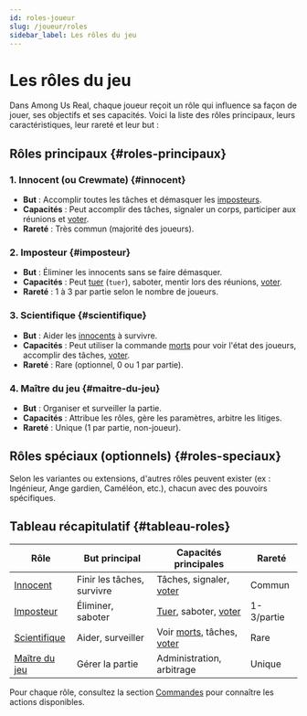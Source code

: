 ```yaml
---
id: roles-joueur
slug: /joueur/roles
sidebar_label: Les rôles du jeu
---
```


# Les rôles du jeu

Dans Among Us Real, chaque joueur reçoit un rôle qui influence sa façon de jouer, ses objectifs et ses capacités. Voici la liste des rôles principaux, leurs caractéristiques, leur rareté et leur but :

## Rôles principaux {#roles-principaux}

### 1. Innocent (ou Crewmate) {#innocent}
- **But** : Accomplir toutes les tâches et démasquer les [imposteurs](/docs/joueur/roles#imposteur).
- **Capacités** : Peut accomplir des tâches, signaler un corps, participer aux réunions et [voter](/docs/joueur/commandes/vote).
- **Rareté** : Très commun (majorité des joueurs).

### 2. Imposteur {#imposteur}
- **But** : Éliminer les innocents sans se faire démasquer.
- **Capacités** : Peut [tuer](/docs/joueur/commandes/tuer) (`tuer`), saboter, mentir lors des réunions, [voter](/docs/joueur/commandes/vote).
- **Rareté** : 1 à 3 par partie selon le nombre de joueurs.

### 3. Scientifique {#scientifique}
- **But** : Aider les [innocents](/docs/joueur/roles#innocent) à survivre.
- **Capacités** : Peut utiliser la commande [morts](/docs/joueur/commandes/morts) pour voir l'état des joueurs, accomplir des tâches, [voter](/docs/joueur/commandes/vote).
- **Rareté** : Rare (optionnel, 0 ou 1 par partie).

### 4. Maître du jeu {#maitre-du-jeu}
- **But** : Organiser et surveiller la partie.
- **Capacités** : Attribue les rôles, gère les paramètres, arbitre les litiges.
- **Rareté** : Unique (1 par partie, non-joueur).

## Rôles spéciaux (optionnels) {#roles-speciaux}

Selon les variantes ou extensions, d'autres rôles peuvent exister (ex : Ingénieur, Ange gardien, Caméléon, etc.), chacun avec des pouvoirs spécifiques.

## Tableau récapitulatif {#tableau-roles}

| Rôle           | But principal                | Capacités principales                | Rareté      |
|----------------|-----------------------------|--------------------------------------|-------------|
| [Innocent](/docs/joueur/roles#innocent)       | Finir les tâches, survivre   | Tâches, signaler, [voter](/docs/joueur/commandes/vote)              | Commun      |
| [Imposteur](/docs/joueur/roles#imposteur)      | Éliminer, saboter           | [Tuer](/docs/joueur/commandes/tuer), saboter, [voter](/docs/joueur/commandes/vote)                 | 1-3/partie  |
| [Scientifique](/docs/joueur/roles#scientifique)   | Aider, surveiller           | Voir [morts](/docs/joueur/commandes/morts), tâches, [voter](/docs/joueur/commandes/vote)            | Rare        |
| [Maître du jeu](/docs/joueur/roles#maitre-du-jeu)  | Gérer la partie             | Administration, arbitrage            | Unique      |

Pour chaque rôle, consultez la section [Commandes](/docs/joueur/commandes) pour connaître les actions disponibles.
